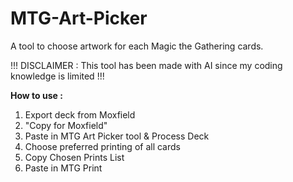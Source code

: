 # MTG-Art-Picker
A tool to choose artwork for each Magic the Gathering cards.

!!! DISCLAIMER : This tool has been made with AI since my coding knowledge is limited !!!

**How to use :**

1. Export deck from Moxfield
2. "Copy for Moxfield"
3. Paste in MTG Art Picker tool & Process Deck
4. Choose preferred printing of all cards
5. Copy Chosen Prints List
6. Paste in MTG Print
